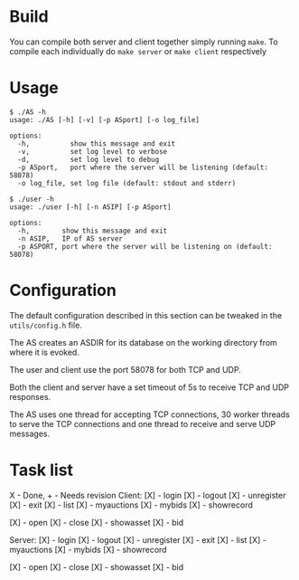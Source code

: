 # Build
You can compile both server and client together simply running `make`.
To compile each individually do `make server` or `make client` respectively

# Usage
```
$ ./AS -h
usage: ./AS [-h] [-v] [-p ASport] [-o log_file]

options:
  -h,          show this message and exit
  -v,          set log level to verbose
  -d,          set log level to debug
  -p ASport,   port where the server will be listening (default: 58078)
  -o log_file, set log file (default: stdout and stderr)
```

```
$ ./user -h
usage: ./user [-h] [-n ASIP] [-p ASport]

options:
  -h,        show this message and exit
  -n ASIP,   IP of AS server
  -p ASPORT, port where the server will be listening on (default: 58078)
```

# Configuration
The default configuration described in this section can be tweaked in the `utils/config.h` file.

The AS creates an ASDIR for its database on the working directory from where it is evoked.

The user and client use the port 58078 for both TCP and UDP.

Both the client and server have a set timeout of 5s to receive TCP and UDP responses.

The AS uses one thread for accepting TCP connections, 30 worker threads to serve the TCP connections and one thread to receive and serve UDP messages.


# Task list
X - Done, + - Needs revision
Client:
[X] - login
[X] - logout 
[X] - unregister 
[X] - exit
[X] - list 
[X] - myauctions 
[X] - mybids
[X] - showrecord

[X] - open
[X] - close
[X] - showasset
[X] - bid

Server:
[X] - login
[X] - logout 
[X] - unregister 
[X] - exit
[X] - list 
[X] - myauctions 
[X] - mybids
[X] - showrecord

[X] - open
[X] - close
[X] - showasset
[X] - bid

